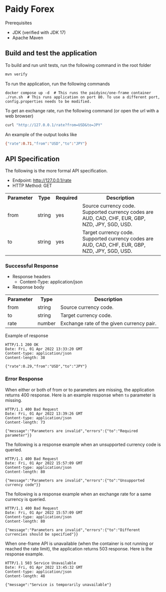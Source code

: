 # Paidy Forex

Prerequisites
* JDK (verified with JDK 17)
* Apache Maven

## Build and test the application
To build and run unit tests, run the following command in the root folder
```bash
mvn verify
```

To run the application, run the following commands
```
docker compose up -d  # This runs the paidyinc/one-frame container
./run.sh  # This runs application on port 80. To use a different port, config.properties needs to be modified.
```

To get an exchange rate, run the following command (or open the url with a web browser)
```bash
curl "http://127.0.0.1/rate?from=USD&to=JPY"
```

An example of the output looks like
```bash
{"rate":0.71,"from":"USD","to":"JPY"}
```

## API Specification
The following is the more formal API specification.

* Endpoint: http://127.0.0.1/rate
* HTTP Method: GET

<table>
  <tr>
   <th>
Parameter
   </th>
   <th>Type
   </th>
   <th>Required
   </th>
   <th>Description
   </th>
  </tr>
  <tr>
   <td>from
   </td>
   <td>string
   </td>
   <td>yes
   </td>
   <td>Source currency code. Supported currency codes are AUD, CAD, CHF, EUR, GBP, NZD, JPY, SGD, USD.
   </td>
  </tr>
  <tr>
   <td>to
   </td>
   <td>string
   </td>
   <td>yes
   </td>
   <td>Target currency code. Supported currency codes are AUD, CAD, CHF, EUR, GBP, NZD, JPY, SGD, USD.
    </td>
  </tr>
</table>

### Successful Response
* Response headers
  * Content-Type: application/json
* Response body
<table>
  <tr>
   <th>
Parameter
   </th>
   <th>Type
   </th>
   <th>Description
   </th>
  </tr>
  <tr>
   <td>from
   </td>
   <td>string
   </td>
   <td>Source currency code.
   </td>
  </tr>
  <tr>
   <td>to
   </td>
   <td>string
   </td>
   <td>Target currency code.
    </td>
  </tr>
  <tr>
   <td>rate
   </td>
   <td>number
   </td>
   <td>Exchange rate of the given currency pair.
    </td>
  </tr>
</table>

Example of response
```
HTTP/1.1 200 OK
Date: Fri, 01 Apr 2022 13:33:20 GMT
Content-type: application/json
Content-length: 38

{"rate":0.29,"from":"USD","to":"JPY"}
```
### Error Response
When either or both of from or to parameters are missing, the application returns 400 response. Here is an example response when `to` parameter is missing.

```
HTTP/1.1 400 Bad Request
Date: Fri, 01 Apr 2022 13:39:26 GMT
Content-type: application/json
Content-length: 73

{"message":"Parameters are invalid","errors":{"to":"Required parameter"}}
```

The following is a response example when an unsupported currency code is queried.
```
HTTP/1.1 400 Bad Request
Date: Fri, 01 Apr 2022 15:57:09 GMT
Content-type: application/json
Content-length: 80

{"message":"Parameters are invalid","errors":{"to":"Unsupported currency code"}}
```

The following is a response example when an exchange rate for a same currency is queried.
```
HTTP/1.1 400 Bad Request
Date: Fri, 01 Apr 2022 15:57:09 GMT
Content-type: application/json
Content-length: 80

{"message":"Parameters are invalid","errors":{"to":"Different currencies should be specified"}}
```

When one-frame API is unavailable (when the container is not running or reached the rate limit), the application returns 503 response. Here is the response example.

```
HTTP/1.1 503 Service Unavailable
Date: Fri, 01 Apr 2022 13:45:32 GMT
Content-type: application/json
Content-length: 48

{"message":"Service is temporarily unavailable"}
```
